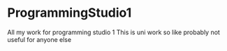 # ProgrammingStudio1
 All my work for programming studio 1
 This is uni work so like probably not useful for anyone else
